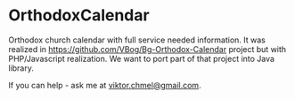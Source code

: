# OrthodoxCalendar
Orthodox church calendar with full service needed information.
It was realized in https://github.com/VBog/Bg-Orthodox-Calendar project but with PHP/Javascript realization.
We want to port part of that project into Java library.

If you can help - ask me at viktor.chmel@gmail.com.
